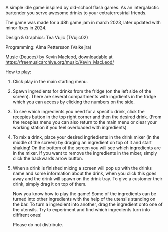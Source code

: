 A simple idle game inspired by old-school flash games. As an intergalactic bartender you serve awesome drinks to your extraterrestrial friends. 

The game was made for a 48h game jam in march 2023, later updated with minor fixes in 2024.

Design & Graphics: Tea Vujic (TVujic02)

Programming: Alma Pettersson (Valkeijra)

Music (Deuces) by Kevin Macleod, downloadable at https://freemusicarchive.org/music/Kevin_MacLeod/

How to play:
1. Click play in the main starting menu.
2. Spawn ingredients for drinks from the fridge (on the left side of the screen). There are several
   compartments with ingrdients in the fridge which you can access by clicking the numbers on the side.
3. To see which ingredients you need for a specific drink, click the recepies button in the top right corner and then the desired drink.
   (From the recepies menu you can also return to the main menu or clear your working station if you feel overloaded with ingredients)
4. To mix a drink, place your desired ingriedients in the drink mixer (in the middle of the screen) by draging an ingredient on top of it and start shaking!
   On the bottom of the screen you will see which ingredients are in the mixer. If you want to remove the ingredients in the mixer, simply click the backwards arrow button.
5. When a drink is finished mixing a screen will pop up with the drinks name and some information about the drink, when you click this goes away and the drink will
   spawn on the drink tray. To give a customer their drink, simply drag it on top of them.

   Now you know how to play the game! Some of the ingredients can be turned into other ingredients with the help of the utensils standing on the bar.
   To turn a ingredient into another, drag the ingredient onto one of the utensils. Try to experiment and find which ingredients turn into diffirent ones!

   Please do not distribute.
